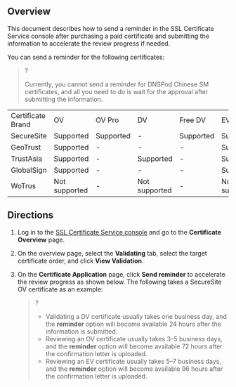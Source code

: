 ## Overview

This document describes how to send a reminder in the SSL Certificate Service console after purchasing a paid certificate and submitting the information to accelerate the review progress if needed.

You can send a reminder for the following certificates:

>?
> 
>  Currently, you cannot send a reminder for DNSPod Chinese SM certificates, and all you need to do is wait for the approval after submitting the information.
> 

<table>
<tr>
<td rowspan="1" colSpan="1" >Certificate Brand</td>
<td rowspan="1" colSpan="1" >OV</td>
<td rowspan="1" colSpan="1" >OV Pro</td>
<td rowspan="1" colSpan="1" >DV</td>
<td rowspan="1" colSpan="1" >Free DV</td>
<td rowspan="1" colSpan="1" >EV</td>
<td rowspan="1" colSpan="1" >EV Pro</td>
</tr>
<tr>
<td rowspan="1" colSpan="1" >SecureSite</td>
<td rowspan="1" colSpan="1" >Supported</td>
<td rowspan="1" colSpan="1" >Supported</td>
<td rowspan="1" colSpan="1" >-</td>
<td rowspan="1" colSpan="1" >Supported</td>
<td rowspan="1" colSpan="1" >Supported</td>
<td rowspan="1" colSpan="1" >Supported</td>
</tr>
<tr>
<td rowspan="1" colSpan="1" >GeoTrust</td>
<td rowspan="1" colSpan="1" >Supported</td>
<td rowspan="1" colSpan="1" >-</td>
<td rowspan="1" colSpan="1" >-</td>
<td rowspan="1" colSpan="1" >-</td>
<td rowspan="1" colSpan="1" >Supported</td>
<td rowspan="1" colSpan="1" >-</td>
</tr>
<tr>
<td rowspan="1" colSpan="1" >TrustAsia</td>
<td rowspan="1" colSpan="1" >Supported</td>
<td rowspan="1" colSpan="1" >-</td>
<td rowspan="1" colSpan="1" >Supported</td>
<td rowspan="1" colSpan="1" >-</td>
<td rowspan="1" colSpan="1" >Supported</td>
<td rowspan="1" colSpan="1" >-</td>
</tr>
<tr>
<td rowspan="1" colSpan="1" >GlobalSign</td>
<td rowspan="1" colSpan="1" >Supported</td>
<td rowspan="1" colSpan="1" >-</td>
<td rowspan="1" colSpan="1" >-</td>
<td rowspan="1" colSpan="1" >-</td>
<td rowspan="1" colSpan="1" >Supported</td>
<td rowspan="1" colSpan="1" >-</td>
</tr>
<tr>
<td rowspan="1" colSpan="1" >WoTrus</td>
<td rowspan="1" colSpan="1" >Not supported</td>
<td rowspan="1" colSpan="1" >-</td>
<td rowspan="1" colSpan="1" >Not supported</td>
<td rowspan="1" colSpan="1" >-</td>
<td rowspan="1" colSpan="1" >Not supported</td>
<td rowspan="1" colSpan="1" >-</td>
</tr>
</table>




## Directions
1. Log in to the [SSL Certificate Service console](https://console.cloud.tencent.com/certoverview) and go to the **Certificate Overview** page.

2. On the overview page, select the **Validating** tab, select the target certificate order, and click **View Validation**.

3. On the **Certificate Application** page, click **Send reminder** to accelerate the review progress as shown below. The following takes a SecureSite OV certificate as an example:
   

   >?
   > 
   >   - Validating a DV certificate usually takes one business day, and the **reminder** option will become available 24 hours after the information is submitted.
   >   - Reviewing an OV certificate usually takes 3–5 business days, and the **reminder** option will become available 72 hours after the confirmation letter is uploaded.
   >   - Reviewing an EV certificate usually takes 5–7 business days, and the **reminder** option will become available 96 hours after the confirmation letter is uploaded.


